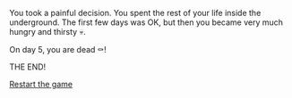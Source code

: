 You took a painful decision. You spent the rest of your life inside the underground. The first few days was OK, but then you became very much hungry and thirsty 💀.

On day 5, you are dead ⚰️!

THE END!

[Restart the game](../begin-journey.md)
